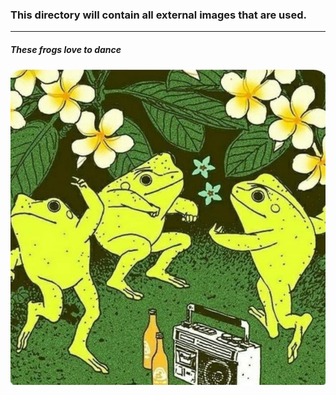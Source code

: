 ### This directory will contain all external images that are used.
---
##### These frogs love to dance
![frogs dancing](frogdance.jpg)